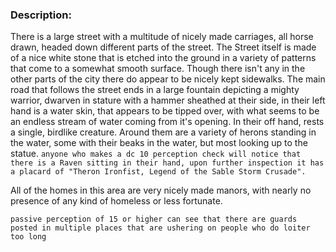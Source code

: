 ### Description: 
There is a large street with a multitude of nicely made carriages, all horse drawn, headed down different parts of the street. The Street itself is made of a nice white stone that is etched into the ground in a variety of patterns that come to a somewhat smooth surface. Though there isn't any in the other parts of the city there do appear to be nicely kept sidewalks. The main road that follows the street ends in a large fountain depicting a mighty warrior, dwarven in stature with a hammer sheathed at their side, in their left hand is a water skin, that appears to be tipped over, with what seems to be an endless stream of water coming from it's opening. In their off hand, rests a single, birdlike creature. Around them are a variety of herons standing in the water, some with their beaks in the water, but most looking up to the statue.
`anyone who makes a dc 10 perception check will notice that there is a Raven sitting in their hand, upon further inspection it has a placard of "Theron Ironfist, Legend of the Sable Storm Crusade".`

All of the homes in this area are very nicely made manors, with nearly no presence of any kind of homeless or less fortunate.

`passive perception of 15 or higher can see that there are guards posted in multiple places that are ushering on people who do loiter too long`